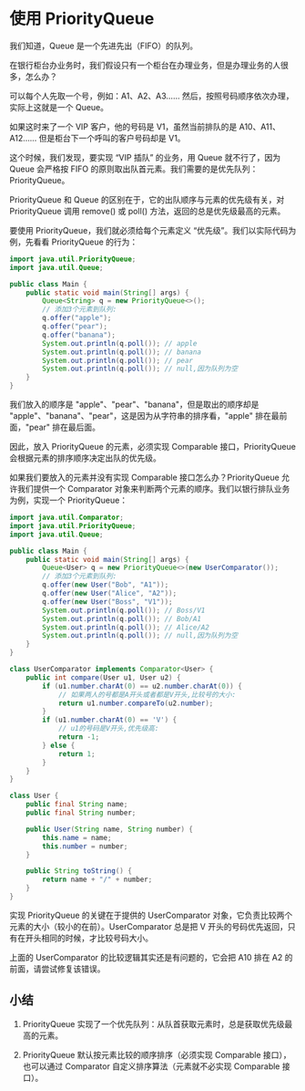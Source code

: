 # **使用 PriorityQueue**


我们知道，Queue 是一个先进先出（FIFO）的队列。

在银行柜台办业务时，我们假设只有一个柜台在办理业务，但是办理业务的人很多，怎么办？

可以每个人先取一个号，例如：A1、A2、A3…… 然后，按照号码顺序依次办理，实际上这就是一个 Queue。

如果这时来了一个 VIP 客户，他的号码是 V1，虽然当前排队的是 A10、A11、A12…… 但是柜台下一个呼叫的客户号码却是 V1。

这个时候，我们发现，要实现 “VIP 插队” 的业务，用 Queue 就不行了，因为 Queue 会严格按 FIFO 的原则取出队首元素。我们需要的是优先队列：PriorityQueue。

PriorityQueue 和 Queue 的区别在于，它的出队顺序与元素的优先级有关，对 PriorityQueue 调用 remove() 或 poll() 方法，返回的总是优先级最高的元素。

要使用 PriorityQueue，我们就必须给每个元素定义 “优先级”。我们以实际代码为例，先看看 PriorityQueue 的行为：


```java
import java.util.PriorityQueue;
import java.util.Queue;

public class Main {
    public static void main(String[] args) {
        Queue<String> q = new PriorityQueue<>();
        // 添加3个元素到队列:
        q.offer("apple");
        q.offer("pear");
        q.offer("banana");
        System.out.println(q.poll()); // apple
        System.out.println(q.poll()); // banana
        System.out.println(q.poll()); // pear
        System.out.println(q.poll()); // null,因为队列为空
    }
}
```


我们放入的顺序是 "apple"、"pear"、"banana"，但是取出的顺序却是 "apple"、"banana"、"pear"，这是因为从字符串的排序看，"apple" 排在最前面，"pear" 排在最后面。

因此，放入 PriorityQueue 的元素，必须实现 Comparable 接口，PriorityQueue 会根据元素的排序顺序决定出队的优先级。

如果我们要放入的元素并没有实现 Comparable 接口怎么办？PriorityQueue 允许我们提供一个 Comparator 对象来判断两个元素的顺序。我们以银行排队业务为例，实现一个 PriorityQueue：

```java
import java.util.Comparator;
import java.util.PriorityQueue;
import java.util.Queue;

public class Main {
    public static void main(String[] args) {
        Queue<User> q = new PriorityQueue<>(new UserComparator());
        // 添加3个元素到队列:
        q.offer(new User("Bob", "A1"));
        q.offer(new User("Alice", "A2"));
        q.offer(new User("Boss", "V1"));
        System.out.println(q.poll()); // Boss/V1
        System.out.println(q.poll()); // Bob/A1
        System.out.println(q.poll()); // Alice/A2
        System.out.println(q.poll()); // null,因为队列为空
    }
}

class UserComparator implements Comparator<User> {
    public int compare(User u1, User u2) {
        if (u1.number.charAt(0) == u2.number.charAt(0)) {
            // 如果两人的号都是A开头或者都是V开头,比较号的大小:
            return u1.number.compareTo(u2.number);
        }
        if (u1.number.charAt(0) == 'V') {
            // u1的号码是V开头,优先级高:
            return -1;
        } else {
            return 1;
        }
    }
}

class User {
    public final String name;
    public final String number;

    public User(String name, String number) {
        this.name = name;
        this.number = number;
    }

    public String toString() {
        return name + "/" + number;
    }
}
```


实现 PriorityQueue 的关键在于提供的 UserComparator 对象，它负责比较两个元素的大小（较小的在前）。UserComparator 总是把 V 开头的号码优先返回，只有在开头相同的时候，才比较号码大小。

上面的 UserComparator 的比较逻辑其实还是有问题的，它会把 A10 排在 A2 的前面，请尝试修复该错误。



## 小结

1. PriorityQueue 实现了一个优先队列：从队首获取元素时，总是获取优先级最高的元素。

2. PriorityQueue 默认按元素比较的顺序排序（必须实现 Comparable 接口），也可以通过 Comparator 自定义排序算法（元素就不必实现 Comparable 接口）。

